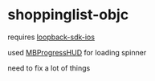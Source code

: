 # shoppinglist-objc

requires [loopback-sdk-ios](https://github.com/strongloop/loopback-sdk-ios)

used [MBProgressHUD](https://github.com/jdg/MBProgressHUD) for loading spinner


need to fix a lot of things
